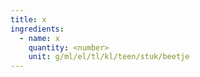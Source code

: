 ```yaml
---
title: x
ingredients:
  - name: x
    quantity: <number>
    unit: g/ml/el/tl/kl/teen/stuk/beetje
---
```


<Recipe />
